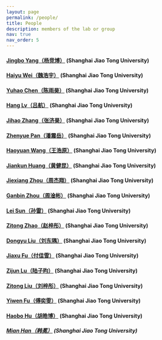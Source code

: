 ```yaml
---
layout: page
permalink: /people/
title: People
description: members of the lab or group
nav: true
nav_order: 5
---
```


#### [Jingbo Yang（杨竞博）](https://mp.weixin.qq.com/s/XX0FBDfb2cPiwpSzDJuDNw) (Shanghai Jiao Tong University)

#### [Haiyu Wei（魏浩宇）]() (Shanghai Jiao Tong University) 

#### [Yuhao Chen（陈雨昊）]() (Shanghai Jiao Tong University) 

#### [Hang Lv（吕航）]() (Shanghai Jiao Tong University) 

#### [Jihao Zhang（张济昊）]() (Shanghai Jiao Tong University) 

#### [Zhenyue Pan（潘震岳）]() (Shanghai Jiao Tong University) 

#### [Haoyuan Wang（王浩原）]() (Shanghai Jiao Tong University) 

#### [Jiankun Huang（黄健昆）]() (Shanghai Jiao Tong University) 

#### [Jiexiang Zhou（周杰翔）]() (Shanghai Jiao Tong University) 

#### [Ganbin Zhou（周淦彬）]() (Shanghai Jiao Tong University) 

#### [Lei Sun（孙雷）]() (Shanghai Jiao Tong University) 

#### [Zitong Zhao（赵梓彤）]() (Shanghai Jiao Tong University) 

#### [Dongyu Liu（刘东隅）]() (Shanghai Jiao Tong University) 

#### [Jiaxu Fu（付佳雪）]() (Shanghai Jiao Tong University) 

#### [Zijun Lu（陆子昀）]() (Shanghai Jiao Tong University) 

#### [Zitong Liu（刘梓彤）]() (Shanghai Jiao Tong University) 

#### [Yiwen Fu（傅奕雯）]() (Shanghai Jiao Tong University) 

#### [Haobo Hu（胡皓博）]() (Shanghai Jiao Tong University) 

##### [Mian Han（韩冕）]() (Shanghai Jiao Tong University) 

